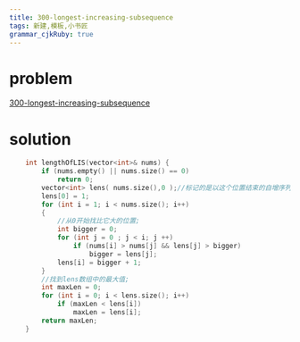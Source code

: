 ```yaml
---
title: 300-longest-increasing-subsequence
tags: 新建,模板,小书匠
grammar_cjkRuby: true
---
```



# problem
[300-longest-increasing-subsequence](https://leetcode.com/problems/longest-increasing-subsequence/#/description)
# solution
```cpp
    int lengthOfLIS(vector<int>& nums) {
        if (nums.empty() || nums.size() == 0)
            return 0;
        vector<int> lens( nums.size(),0 );//标记的是以这个位置结束的自增序列的长度;
        lens[0] = 1;
        for (int i = 1; i < nums.size(); i++)
        {
            //从0开始找比它大的位置;
            int bigger = 0;
            for (int j = 0 ; j < i; j ++)
                if (nums[i] > nums[j] && lens[j] > bigger)
                    bigger = lens[j];
            lens[i] = bigger + 1;
        }
        //找到lens数组中的最大值;
        int maxLen = 0;
        for (int i = 0; i < lens.size(); i++)
            if (maxLen < lens[i])
                maxLen = lens[i];
        return maxLen;
    }
```